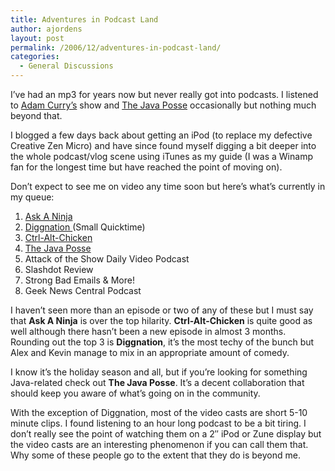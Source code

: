 ```yaml
---
title: Adventures in Podcast Land
author: ajordens
layout: post
permalink: /2006/12/adventures-in-podcast-land/
categories:
  - General Discussions
---
```

I&#8217;ve had an mp3 for years now but never really got into podcasts. I listened to [Adam Curry&#8217;s][1] show and [The Java Posse][2] occasionally but nothing much beyond that.

I blogged a few days back about getting an iPod (to replace my defective Creative Zen Micro) and have since found myself digging a bit deeper into the whole podcast/vlog scene using iTunes as my guide (I was a Winamp fan for the longest time but have reached the point of moving on).

Don&#8217;t expect to see me on video any time soon but here&#8217;s what&#8217;s currently in my queue:

  1. [Ask A Ninja][3]
  2. [Diggnation ][4](Small Quicktime)
  3. [Ctrl-Alt-Chicken][5]
  4. [The Java Posse][2]
  5. Attack of the Show Daily Video Podcast
  6. Slashdot Review
  7. Strong Bad Emails &#038; More!
  8. Geek News Central Podcast

I haven&#8217;t seen more than an episode or two of any of these but I must say that **Ask A Ninja** is over the top hilarity. **Ctrl-Alt-Chicken** is quite good as well although there hasn&#8217;t been a new episode in almost 3 months. Rounding out the top 3 is **Diggnation**, it&#8217;s the most techy of the bunch but Alex and Kevin manage to mix in an appropriate amount of comedy.

I know it&#8217;s the holiday season and all, but if you&#8217;re looking for something Java-related check out **The Java Posse**. It&#8217;s a decent collaboration that should keep you aware of what&#8217;s going on in the community.

With the exception of Diggnation, most of the video casts are short 5-10 minute clips. I found listening to an hour long podcast to be a bit tiring. I don&#8217;t really see the point of watching them on a 2&#8243; iPod or Zune display but the video casts are an interesting phenomenon if you can call them that. Why some of these people go to the extent that they do is beyond me.

 [1]: http://www.curry.com/
 [2]: http://www.javaposse.com
 [3]: http://askaninja.com/
 [4]: http://www.diggnation.com
 [5]: http://www.ctrlaltchicken.com